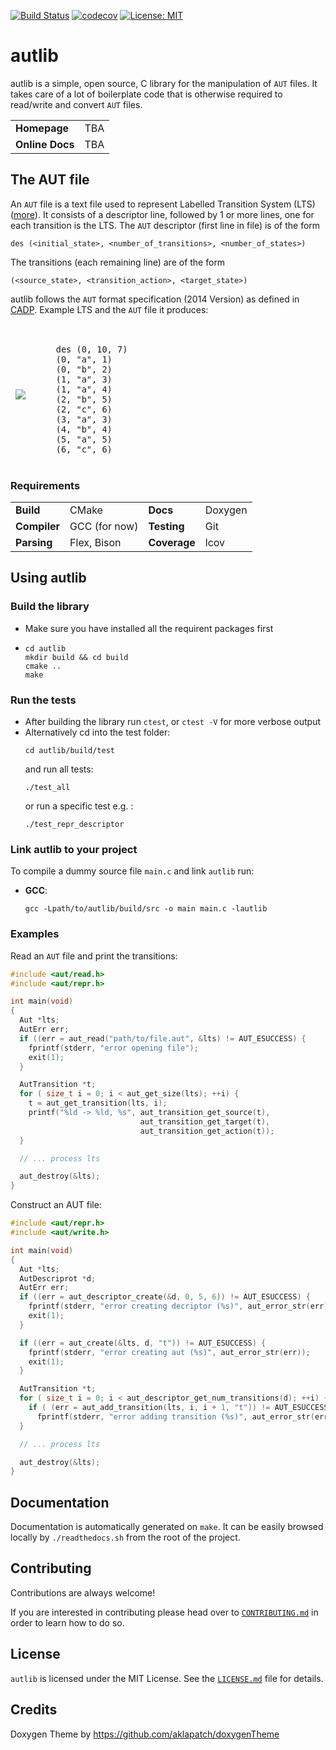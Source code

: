
[![Build Status](https://travis-ci.com/gkarlos/autlib.svg?branch=master)](https://travis-ci.com/gkarlos/autlib) [![codecov](https://codecov.io/gh/gkarlos/autlib/branch/master/graph/badge.svg)](https://codecov.io/gh/gkarlos/autlib/branch/master/graph/badge.svg) [![License: MIT](https://img.shields.io/badge/License-MIT-blue.svg)](https://opensource.org/licenses/MIT)

autlib
======
autlib is a simple, open source, C library for the manipulation of `AUT` files. It takes care of a lot of boilerplate code that is otherwise required to read/write and convert `AUT` files.

<table>
  <tr>
    <td><b>Homepage</b></td>
    <td>TBA</td>
  </tr>
  <tr>
    <td><b>Online Docs</b></td>
    <td>TBA</td>
  </tr>
</table>

## The AUT file
An `AUT` file is a text file used to represent Labelled Transition System (LTS) ([more](https://en.wikipedia.org/wiki/Transition_system)). It consists of a descriptor line, followed by 1 or more lines, one for each transition is the LTS. The `AUT` descriptor (first line in file) is of the form

```des (<initial_state>, <number_of_transitions>, <number_of_states>)```

The transitions (each remaining line) are of the form

```(<source_state>, <transition_action>, <target_state>)```

autlib follows the `AUT` format specification (2014 Version) as defined in [CADP](https://cadp.inria.fr/man/aut.html). Example LTS and the `AUT` file it produces:

<table border="0" style="border-style : hidden!important;">
 <tr>
    <td style="border-style : hidden!important;">
      <img class="center-block" src="https://www.researchgate.net/profile/Haiyu_Pan/publication/267047900/figure/fig2/AS:673458769903620@1537576491710/The-labelled-transition-system-A.ppm">
    </td>
    <td style="border-style : hidden!important;"> 
      <pre> <code>
    des (0, 10, 7)
    (0, "a", 1)
    (0, "b", 2)
    (1, "a", 3)
    (1, "a", 4)
    (2, "b", 5)
    (2, "c", 6)
    (3, "a", 3)
    (4, "b", 4)
    (5, "a", 5)
    (6, "c", 6)</code></pre>
    </td>
 </tr>
</table>

### Requirements

<table>
  <tr>
    <td><b>Build</b></td>
    <td>CMake</td>
    <td><b>Docs</b></td>
    <td>Doxygen</td>
  </tr>
  <tr>
    <td><b>Compiler</b></td>
    <td>GCC (for now)</td>
    <td><b>Testing</b></td>
    <td>Git</td>
  </tr>
  <tr>
    <td><b>Parsing</b></td>
    <td>Flex, Bison</td>
    <td><b>Coverage</b></td>
    <td>lcov</td>
  </tr>
</table>

## Using autlib

### Build the library
- Make sure you have installed all the requirent packages first
- ```
  cd autlib
  mkdir build && cd build
  cmake ..
  make
  ```

### Run the tests
- After building the library run `ctest`, or `ctest -V` for more verbose output
- Alternatively cd into the test folder:
  ```
  cd autlib/build/test
  ```
  and run all tests:
  ```
  ./test_all
  ```
  or run a specific test e.g. :
  ```
  ./test_repr_descriptor
  ```
### Link autlib to your project
To compile a dummy source file `main.c` and link `autlib` run:
- <b>GCC</b>:
  ```
  gcc -Lpath/to/autlib/build/src -o main main.c -lautlib 
  ```

### Examples

Read an `AUT` file and print the transitions:
```c
#include <aut/read.h>
#include <aut/repr.h>

int main(void)
{
  Aut *lts;
  AutErr err;
  if ((err = aut_read("path/to/file.aut", &lts) != AUT_ESUCCESS) {
    fprintf(stderr, "error opening file");
    exit(1);
  }

  AutTransition *t;
  for ( size_t i = 0; i < aut_get_size(lts); ++i) {
    t = aut_get_transition(lts, i);
    printf("%ld -> %ld, %s", aut_transition_get_source(t),
                             aut_transition_get_target(t),
                             aut_transition_get_action(t));
  }

  // ... process lts

  aut_destroy(&lts);
}
```

Construct an AUT file:
```c
#include <aut/repr.h>
#include <aut/write.h>

int main(void)
{
  Aut *lts;
  AutDescriprot *d;
  AutErr err;
  if ((err = aut_descriptor_create(&d, 0, 5, 6)) != AUT_ESUCCESS) {
    fprintf(stderr, "error creating decriptor (%s)", aut_error_str(err));
    exit(1);
  }

  if ((err = aut_create(&lts, d, "t")) != AUT_ESUCCESS) {
    fprintf(stderr, "error creating aut (%s)", aut_error_str(err));
    exit(1);
  }

  AutTransition *t;
  for ( size_t i = 0; i < aut_descriptor_get_num_transitions(d); ++i) {
    if ( (err = aut_add_transition(lts, i, i + 1, "t")) != AUT_ESUCCESS)
      fprintf(stderr, "error adding transition (%s)", aut_error_str(err));
  }

  // ... process lts

  aut_destroy(&lts);
}
```
## Documentation

Documentation is automatically generated on `make`. It can be easily browsed locally by `./readthedocs.sh` from the root of the project.

## Contributing
Contributions are always welcome!

If you are interested in contributing please head over to [`CONTRIBUTING.md`](./CONTRIBUTING.md) in order to learn how to do so.

## License
`autlib` is licensed under the MIT License. See the [`LICENSE.md`](./LICENSE.md) file for details.

## Credits
Doxygen Theme by https://github.com/aklapatch/doxygenTheme
